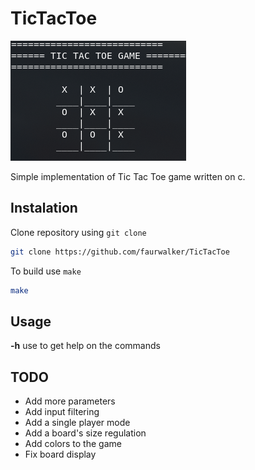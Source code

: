 # TicTacToe
![TicTacToe](https://raw.githubusercontent.com/faurwalker/TicTacToe/main/logo.PNG)

Simple implementation of Tic Tac Toe game written on c.

## Instalation
Clone repository using `git clone`

```bash
git clone https://github.com/faurwalker/TicTacToe
```
To build use `make` 
```bash 
make
```

## Usage 

**-h** use to get help on the commands

## TODO

* Add more parameters
* Add input filtering 
* Add a single player mode 
* Add a board's size regulation
* Add colors to the game
* Fix board display

